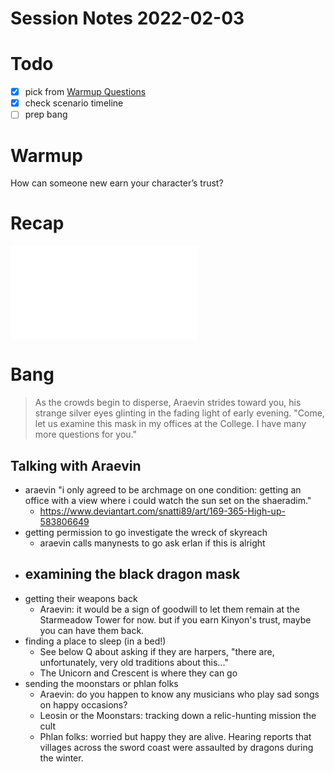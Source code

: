 # Session Notes 2022-02-03

# Todo

- [x]  pick from [Warmup Questions](../%F0%9F%A7%B0%20Toolbox/%E2%9D%93%20Warmup%20Questions.md)
- [x]  check scenario timeline
- [ ]  prep bang
# Warmup
How can someone new earn your character’s trust?
# Recap
![the-council-convenes](../../logbook/the-council-convenes.md)

# Bang
> As the crowds begin to disperse, Araevin strides toward you, his strange silver eyes glinting in the fading light of early evening. "Come, let us examine this mask in my offices at the College. I have many more questions for you."
## Talking with Araevin
- araevin "i only agreed to be archmage on one condition: getting an office with a view where i could watch the sun set on the shaeradim."
	- https://www.deviantart.com/snatti89/art/169-365-High-up-583806649 
- getting permission to go investigate the wreck of skyreach
	- araevin calls manynests to go ask erlan if this is alright
- examining the black dragon mask
	- 
- getting their weapons back
	- Araevin: it would be a sign of goodwill to let them remain at the Starmeadow Tower for now. but if you earn Kinyon's trust, maybe you can have them back.
- finding a place to sleep (in a bed!)
	- See below Q about asking if they are harpers, "there are, unfortunately, very old traditions about this..."
	- The Unicorn and Crescent is where they can go
- sending the moonstars or phlan folks
	- Araevin: do you happen to know any musicians who play sad songs on happy occasions?
	- Leosin or the Moonstars: tracking down a relic-hunting mission the cult 
	- Phlan folks: worried but happy they are alive. Hearing reports that villages across the sword coast were assaulted by dragons during the winter.